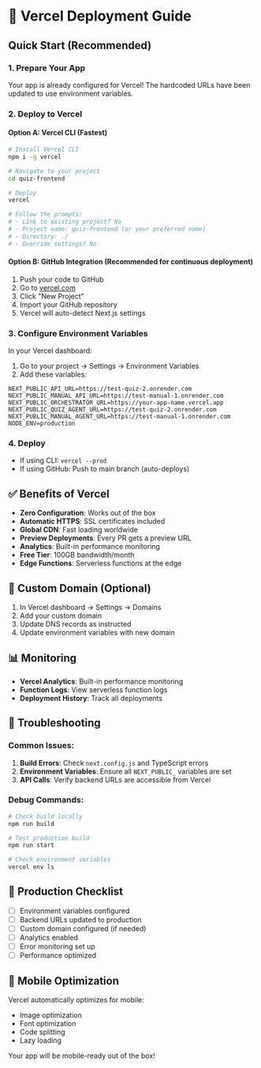 # 🚀 Vercel Deployment Guide

## Quick Start (Recommended)

### 1. Prepare Your App

Your app is already configured for Vercel! The hardcoded URLs have been updated to use environment variables.

### 2. Deploy to Vercel

#### Option A: Vercel CLI (Fastest)

```bash
# Install Vercel CLI
npm i -g vercel

# Navigate to your project
cd quiz-frontend

# Deploy
vercel

# Follow the prompts:
# - Link to existing project? No
# - Project name: quiz-frontend (or your preferred name)
# - Directory: ./
# - Override settings? No
```

#### Option B: GitHub Integration (Recommended for continuous deployment)

1. Push your code to GitHub
2. Go to [vercel.com](https://vercel.com)
3. Click "New Project"
4. Import your GitHub repository
5. Vercel will auto-detect Next.js settings

### 3. Configure Environment Variables

In your Vercel dashboard:

1. Go to your project → Settings → Environment Variables
2. Add these variables:

```
NEXT_PUBLIC_API_URL=https://test-quiz-2.onrender.com
NEXT_PUBLIC_MANUAL_API_URL=https://test-manual-1.onrender.com
NEXT_PUBLIC_ORCHESTRATOR_URL=https://your-app-name.vercel.app
NEXT_PUBLIC_QUIZ_AGENT_URL=https://test-quiz-2.onrender.com
NEXT_PUBLIC_MANUAL_AGENT_URL=https://test-manual-1.onrender.com
NODE_ENV=production
```

### 4. Deploy

- If using CLI: `vercel --prod`
- If using GitHub: Push to main branch (auto-deploys)

## ✅ Benefits of Vercel

- **Zero Configuration**: Works out of the box
- **Automatic HTTPS**: SSL certificates included
- **Global CDN**: Fast loading worldwide
- **Preview Deployments**: Every PR gets a preview URL
- **Analytics**: Built-in performance monitoring
- **Free Tier**: 100GB bandwidth/month
- **Edge Functions**: Serverless functions at the edge

## 🔧 Custom Domain (Optional)

1. In Vercel dashboard → Settings → Domains
2. Add your custom domain
3. Update DNS records as instructed
4. Update environment variables with new domain

## 📊 Monitoring

- **Vercel Analytics**: Built-in performance monitoring
- **Function Logs**: View serverless function logs
- **Deployment History**: Track all deployments

## 🚨 Troubleshooting

### Common Issues:

1. **Build Errors**: Check `next.config.js` and TypeScript errors
2. **Environment Variables**: Ensure all `NEXT_PUBLIC_` variables are set
3. **API Calls**: Verify backend URLs are accessible from Vercel

### Debug Commands:

```bash
# Check build locally
npm run build

# Test production build
npm run start

# Check environment variables
vercel env ls
```

## 🎯 Production Checklist

- [ ] Environment variables configured
- [ ] Backend URLs updated to production
- [ ] Custom domain configured (if needed)
- [ ] Analytics enabled
- [ ] Error monitoring set up
- [ ] Performance optimized

## 📱 Mobile Optimization

Vercel automatically optimizes for mobile:

- Image optimization
- Font optimization
- Code splitting
- Lazy loading

Your app will be mobile-ready out of the box!
